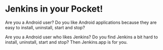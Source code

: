 # Jenkins in your Pocket!


Are you a Android user? Do you like Android applications because they are easy to install, uninstall, start and stop?

Are you a Android user who likes Jenkins? Do you find Jenkins a bit hard to install, uninstall, start and stop? Then Jenkins.app is for you.

